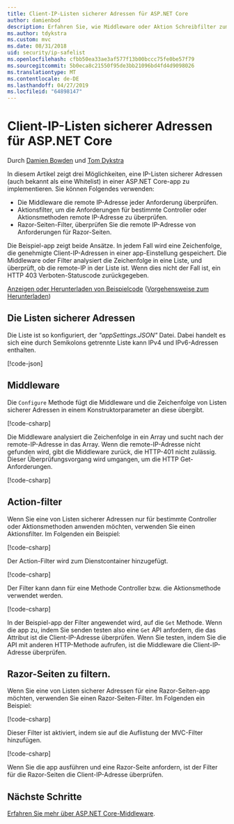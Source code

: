 ```yaml
---
title: Client-IP-Listen sicherer Adressen für ASP.NET Core
author: damienbod
description: Erfahren Sie, wie Middleware oder Aktion Schreibfilter zum remote-IP-Adressen mit einer Liste der zulässigen IP-Adressen zu überprüfen.
ms.author: tdykstra
ms.custom: mvc
ms.date: 08/31/2018
uid: security/ip-safelist
ms.openlocfilehash: cfbb50ea33ae3af577f13b00bccc75fe0be57f79
ms.sourcegitcommit: 5b0eca8c21550f95de3bb21096bd4fd4d9098026
ms.translationtype: MT
ms.contentlocale: de-DE
ms.lasthandoff: 04/27/2019
ms.locfileid: "64898147"
---
```

# <a name="client-ip-safelist-for-aspnet-core"></a>Client-IP-Listen sicherer Adressen für ASP.NET Core

Durch [Damien Bowden](https://twitter.com/damien_bod) und [Tom Dykstra](https://github.com/tdykstra)
 
In diesem Artikel zeigt drei Möglichkeiten, eine IP-Listen sicherer Adressen (auch bekannt als eine Whitelist) in einer ASP.NET Core-app zu implementieren. Sie können Folgendes verwenden:

* Die Middleware die remote IP-Adresse jeder Anforderung überprüfen.
* Aktionsfilter, um die Anforderungen für bestimmte Controller oder Aktionsmethoden remote IP-Adresse zu überprüfen.
* Razor-Seiten-Filter, überprüfen Sie die remote IP-Adresse von Anforderungen für Razor-Seiten.

Die Beispiel-app zeigt beide Ansätze. In jedem Fall wird eine Zeichenfolge, die genehmigte Client-IP-Adressen in einer app-Einstellung gespeichert. Die Middleware oder Filter analysiert die Zeichenfolge in eine Liste, und überprüft, ob die remote-IP in der Liste ist. Wenn dies nicht der Fall ist, ein HTTP 403 Verboten-Statuscode zurückgegeben.

[Anzeigen oder Herunterladen von Beispielcode](https://github.com/aspnet/AspNetCore.Docs/tree/master/aspnetcore/security/ip-safelist/samples/2.x/ClientIpAspNetCore) ([Vorgehensweise zum Herunterladen](xref:index#how-to-download-a-sample))

## <a name="the-safelist"></a>Die Listen sicherer Adressen

Die Liste ist so konfiguriert, der *"appSettings.JSON"* Datei. Dabei handelt es sich eine durch Semikolons getrennte Liste kann IPv4 und IPv6-Adressen enthalten.

[!code-json[](ip-safelist/samples/2.x/ClientIpAspNetCore/appsettings.json?highlight=2)]

## <a name="middleware"></a>Middleware

Die `Configure` Methode fügt die Middleware und die Zeichenfolge von Listen sicherer Adressen in einem Konstruktorparameter an diese übergibt.

[!code-csharp[](ip-safelist/samples/2.x/ClientIpAspNetCore/Startup.cs?name=snippet_Configure&highlight=7)]

Die Middleware analysiert die Zeichenfolge in ein Array und sucht nach der remote-IP-Adresse in das Array. Wenn die remote-IP-Adresse nicht gefunden wird, gibt die Middleware zurück, die HTTP-401 nicht zulässig. Dieser Überprüfungsvorgang wird umgangen, um die HTTP Get-Anforderungen.

[!code-csharp[](ip-safelist/samples/2.x/ClientIpAspNetCore/AdminSafeListMiddleware.cs?name=snippet_ClassOnly)]

## <a name="action-filter"></a>Action-filter

Wenn Sie eine von Listen sicherer Adressen nur für bestimmte Controller oder Aktionsmethoden anwenden möchten, verwenden Sie einen Aktionsfilter. Im Folgenden ein Beispiel: 

[!code-csharp[](ip-safelist/samples/2.x/ClientIpAspNetCore/Filters/ClientIdCheckFilter.cs)]

Der Action-Filter wird zum Dienstcontainer hinzugefügt.

[!code-csharp[](ip-safelist/samples/2.x/ClientIpAspNetCore/Startup.cs?name=snippet_ConfigureServices&highlight=3)]

Der Filter kann dann für eine Methode Controller bzw. die Aktionsmethode verwendet werden.

[!code-csharp[](ip-safelist/samples/2.x/ClientIpAspNetCore/Controllers/ValuesController.cs?name=snippet_Filter&highlight=1)]

In der Beispiel-app der Filter angewendet wird, auf die `Get` Methode. Wenn die app zu, indem Sie senden testen also eine `Get` API anfordern, die das Attribut ist die Client-IP-Adresse überprüfen. Wenn Sie testen, indem Sie die API mit anderen HTTP-Methode aufrufen, ist die Middleware die Client-IP-Adresse überprüfen.

## <a name="razor-pages-filter"></a>Razor-Seiten zu filtern. 

Wenn Sie eine von Listen sicherer Adressen für eine Razor-Seiten-app möchten, verwenden Sie einen Razor-Seiten-Filter. Im Folgenden ein Beispiel: 

[!code-csharp[](ip-safelist/samples/2.x/ClientIpAspNetCore/Filters/ClientIdCheckPageFilter.cs)]

Dieser Filter ist aktiviert, indem sie auf die Auflistung der MVC-Filter hinzufügen.

[!code-csharp[](ip-safelist/samples/2.x/ClientIpAspNetCore/Startup.cs?name=snippet_ConfigureServices&highlight=7-9)]

Wenn Sie die app ausführen und eine Razor-Seite anfordern, ist der Filter für die Razor-Seiten die Client-IP-Adresse überprüfen.

## <a name="next-steps"></a>Nächste Schritte

[Erfahren Sie mehr über ASP.NET Core-Middleware](xref:fundamentals/middleware/index).
